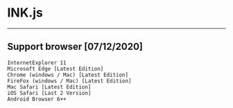 # INK.js

---

## Support browser [07/12/2020]

```
InternetExplorer 11
Microsoft Edge [Latest Edition]
Chrome (windows / Mac) [Latest Edition]
FireFox (windows / Mac) [Latest Edition]
Mac Safari [Latest Edition]
iOS Safari [Last 2 Version]
Android Browser 6++
```

